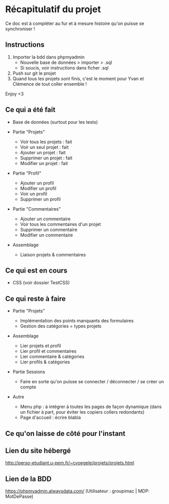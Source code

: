 # Récapitulatif du projet 
Ce doc est à compléter au fur et à mesure histoire qu'on puisse se synchroniser ! 


## Instructions 
1. Importer la bdd dans phpmyadmin 
    - Nouvelle base de données > importer > .sql 
    - Si soucis, voir instructions dans ficher .sql
2. Push sur git le projet 
3. Quand tous les projets sont finis, c'est le moment pour Yvan et Clémence de tout coller ensemble ! 

Enjoy <3


## Ce qui a été fait 
- Base de données (surtout pour les tests)
- Partie "Projets" 
    - Voir tous les projets : fait 
    - Voir un seul projet : fait 
    - Ajouter un projet : fait 
    - Supprimer un projet : fait 
    - Modifier un projet : fait 

- Partie "Profil"
    - Ajouter un profil
    - Modifier un profil 
    - Voir un profil 
    - Supprimer un profil 

- Partie "Commentaires"
    - Ajouter un commentaire 
    - Voir tous les commentaires d'un projet 
    - Supprimer un commentaire 
    - Modifier un commentaire

- Assemblage
    - Liaison projets & commentaires 

## Ce qui est en cours
- CSS (voir dossier TestCSS)

## Ce qui reste à faire 
- Partie "Projets"
    - Implémentation des points manquants des formulaires
    - Gestion des catégories = types projets 

- Assemblage 
    - Lier projets et profil 
    - Lier profil et commentaires 
    - Lier commentaire & catégories 
    - Lier profils & catégories 

- Partie Sessions 
    - Faire en sorte qu'on puisse se connecter / déconnecter / se créer un compte

- Autre 
    - Menu php : à intégrer à toutes les pages de façon dynamique (dans un fichier à part, pour éviter les copiers collers redondants)
    - Page d'accueil : écrire blabla 

## Ce qu'on laisse de côté pour l'instant

## Lien du site hébergé
http://perso-etudiant.u-pem.fr/~cvoegele/projets/projets.html

## Lien de la BDD
https://phpmyadmin.alwaysdata.com/ (Utilisateur : groupimac | MDP: MotDePasse)